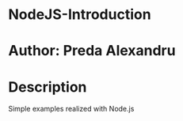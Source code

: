 # NodeJS-Introduction

# Author: Preda Alexandru

# Description

Simple examples realized with Node.js
